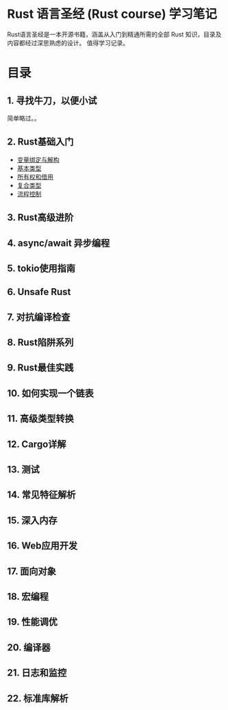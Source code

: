 # Rust 语言圣经 (Rust course) 学习笔记

Rust语言圣经是一本开源书籍，涵盖从入门到精通所需的全部 Rust 知识，目录及内容都经过深思熟虑的设计。 值得学习记录。

# 目录

## 1. 寻找牛刀，以便小试

简单略过。。

## 2. Rust基础入门

* [变量绑定与解构](./basic-of-rust/variable-bindings-deconstruction.md)
* [基本类型](./basic-of-rust/primitive_type.md)
* [所有权和借用](./basic-of-rust/ownership-borrowing.md)
* [复合类型](./basic-of-rust/compound_type.md)
* [流程控制](./basic-of-rust/flow-control.md)

## 3. Rust高级进阶

## 4. async/await 异步编程

## 5. tokio使用指南

## 6. Unsafe Rust

## 7. 对抗编译检查

## 8. Rust陷阱系列

## 9. Rust最佳实践

## 10. 如何实现一个链表

## 11. 高级类型转换

## 12. Cargo详解

## 13. 测试

## 14. 常见特征解析

## 15. 深入内存

## 16. Web应用开发

## 17. 面向对象

## 18. 宏编程

## 19. 性能调优

## 20. 编译器

## 21. 日志和监控

## 22. 标准库解析
